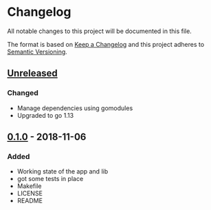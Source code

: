 # Changelog

All notable changes to this project will be documented in this file.

The format is based on [Keep a Changelog](http://keepachangelog.com/en/1.0.0/)
and this project adheres to [Semantic Versioning](http://semver.org/spec/v2.0.0.html).

## [Unreleased]

### Changed

- Manage dependencies using gomodules
- Upgraded to go 1.13

## [0.1.0] - 2018-11-06

### Added

- Working state of the app and lib
- got some tests in place
- Makefile
- LICENSE
- README

[Unreleased]: https://github.com/mvisonneau/go-ebsnvme/compare/0.1.0...HEAD
[0.1.0]: https://github.com/mvisonneau/go-ebsnvme/tree/0.1.0
